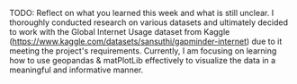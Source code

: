TODO: Reflect on what you learned this week and what is still unclear.
I thoroughly conducted research on various datasets and ultimately decided to work with the Global Internet Usage dataset from Kaggle (https://www.kaggle.com/datasets/sansuthi/gapminder-internet) due to it meeting the project's requirements. Currently, I am focusing on learning how to use geopandas & matPlotLib effectively to visualize the data in a meaningful and informative manner.